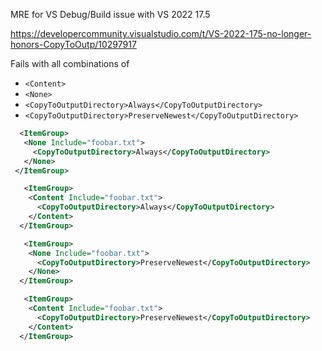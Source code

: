 MRE for VS Debug/Build issue with VS 2022 17.5

https://developercommunity.visualstudio.com/t/VS-2022-175-no-longer-honors-CopyToOutp/10297917

Fails with all combinations of 
 - `<Content>`
 - `<None>`
 - `<CopyToOutputDirectory>Always</CopyToOutputDirectory>`
 - `<CopyToOutputDirectory>PreserveNewest</CopyToOutputDirectory>`

 ```xml
   <ItemGroup>
    <None Include="foobar.txt">
      <CopyToOutputDirectory>Always</CopyToOutputDirectory>
    </None>
  </ItemGroup>
```
```xml
   <ItemGroup>
    <Content Include="foobar.txt">
      <CopyToOutputDirectory>Always</CopyToOutputDirectory>
    </Content>
  </ItemGroup>
```
```xml
   <ItemGroup>
    <None Include="foobar.txt">
      <CopyToOutputDirectory>PreserveNewest</CopyToOutputDirectory>
    </None>
  </ItemGroup>
```

```xml
   <ItemGroup>
    <Content Include="foobar.txt">
      <CopyToOutputDirectory>PreserveNewest</CopyToOutputDirectory>
    </Content>
  </ItemGroup>
```
